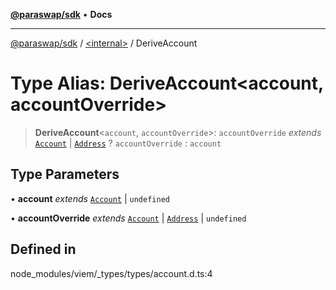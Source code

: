[**@paraswap/sdk**](../../README.md) • **Docs**

***

[@paraswap/sdk](../../globals.md) / [\<internal\>](../README.md) / DeriveAccount

# Type Alias: DeriveAccount\<account, accountOverride\>

> **DeriveAccount**\<`account`, `accountOverride`\>: `accountOverride` *extends* [`Account`](Account.md) \| [`Address`](Address.md) ? `accountOverride` : `account`

## Type Parameters

• **account** *extends* [`Account`](Account.md) \| `undefined`

• **accountOverride** *extends* [`Account`](Account.md) \| [`Address`](Address.md) \| `undefined`

## Defined in

node\_modules/viem/\_types/types/account.d.ts:4

